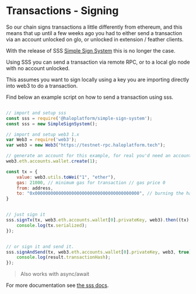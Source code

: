 # Transactions - Signing

So our chain signs transactions a little differently from ethereum, and this means that up until a few weeks ago you had to either send a transaction via an account unlocked on glo, or unlocked in extension / feather clients.

With the release of SSS [Simple Sign System](https://github.com/haloplatform/simple-sign-system) this is no longer the case.

Using SSS you can send a transaction via remote RPC, or to a local glo node with no account unlocked.

This assumes you want to sign locally using a key you are importing directly into web3 to do a transaction.

Find below an example script on how to send a transaction using sss.

```javascript

// import and setup sss
const sss = require('@haloplatform/simple-sign-system');
const sss = new SimpleSignSystem();

// import and setup web3 1.x
var Web3 = require('web3');
var web3 = new Web3("https://testnet-rpc.haloplatform.tech");

// generate an account for this example, for real you'd need an account with actual funds.
web3.eth.accounts.wallet.create(1); 

const tx = {
    value: web3.utils.toWei("1", "ether"),
    gas: 21000, // minimum gas for transaction // gas price 0
    from: address,
    to: "0x0000000000000000000000000000000000000000", // burning the halo essentially
}


// just sign it
sss.signTx(tx, web3.eth.accounts.wallet[0].privateKey, web3).then((tx) => {
    console.log(tx.serialized);
});


// or sign it and send it.
sss.signAndSend(tx, web3.eth.accounts.wallet[0].privateKey, web3, true).then((result) => {
    console.log(result.transactionHash);
});
```

> Also works with async/await

For more documentation see [the sss docs](https://github.com/haloplatform/simple-sign-system).